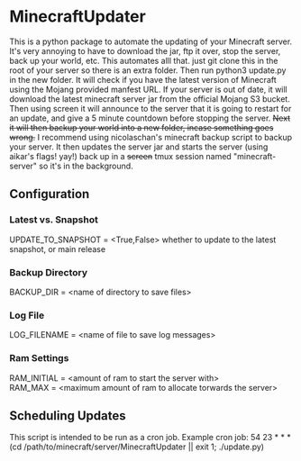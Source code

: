 # MinecraftUpdater
This is a python package to automate the updating of your Minecraft server.<br>
It's very annoying to have to download the jar,
ftp it over, stop the server, back up your world, etc. This automates alll that. just git clone this in the root of
your server so there is an extra folder. Then run python3 update.py in the new folder. It will check if you have the
latest version of Minecraft using the Mojang provided manfest URL. If your server is out of date, it will download the latest minecraft server jar from the official Mojang S3 bucket. Then using screen it will announce to the server that it is going to restart for an update, and give a 5 minute countdown before stopping the server. ~~Next it will then backup your world into a new folder, incase something goes wrong.~~ I recommend using nicolaschan's minecraft backup script to backup your server. It then updates the server jar and starts the server (using aikar's flags! yay!) back up in a ~~screen~~ tmux session named "minecraft-server" so it's in the background.
           
## Configuration

### Latest vs. Snapshot
UPDATE_TO_SNAPSHOT = \<True,False\> whether to update to the latest snapshot, or main release

### Backup Directory
BACKUP_DIR = \<name of directory to save files\>

### Log File
LOG_FILENAME = \<name of file to save log messages\>

### Ram Settings                
RAM_INITIAL = \<amount of ram to start the server with\><br>
RAM_MAX = \<maximum amount of ram to allocate torwards the server\>           
           
## Scheduling Updates
This script is intended to be run as a cron job.
Example cron job: 54 23 * * * (cd /path/to/minecraft/server/MinecraftUpdater || exit 1; ./update.py) 

